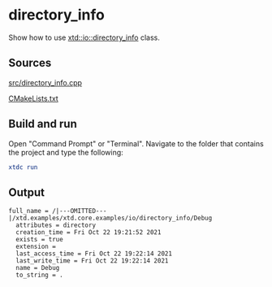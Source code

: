 # directory_info

Show how to use [xtd::io::directory_info](https://gammasoft71.github.io/xtd/reference_guides/latest/classxtd_1_1io_1_1directory__info.html) class.

## Sources

[src/directory_info.cpp](src/directory_info.cpp)

[CMakeLists.txt](CMakeLists.txt)

## Build and run

Open "Command Prompt" or "Terminal". Navigate to the folder that contains the project and type the following:

```cmake
xtdc run
```

## Output

```
full_name = /|---OMITTED---|/xtd.examples/xtd.core.examples/io/directory_info/Debug
  attributes = directory
  creation_time = Fri Oct 22 19:21:52 2021
  exists = true
  extension =
  last_access_time = Fri Oct 22 19:22:14 2021
  last_write_time = Fri Oct 22 19:22:14 2021
  name = Debug
  to_string = .
```


